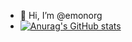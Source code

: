 - 👋 Hi, I’m @emonorg
- [![Anurag's GitHub stats](https://github-readme-stats.vercel.app/api?username=emonorg)](https://github.com/anuraghazra/github-readme-stats)

<!---
emonorg/emonorg is a ✨ special ✨ repository because its `README.md` (this file) appears on your GitHub profile.
You can click the Preview link to take a look at your changes.
--->

